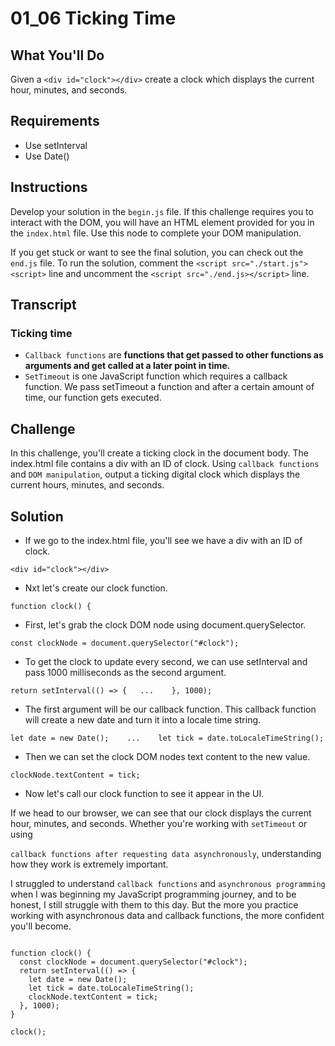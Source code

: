 # 01_06 Ticking Time

## What You'll Do

Given a `<div id="clock"></div>` create a clock which displays the current hour, minutes, and seconds.

## Requirements

- Use setInterval
- Use Date()

## Instructions

Develop your solution in the `begin.js` file. If this challenge requires you to interact with the DOM, you will have an HTML element provided for you in the `index.html` file. Use this node to complete your DOM manipulation.

If you get stuck or want to see the final solution, you can check out the `end.js` file. To run the solution, comment the `<script src="./start.js"><script>` line and uncomment the `<script src="./end.js></script>` line.

## Transcript

### Ticking time

- `Callback functions` are **functions that get passed to other functions as arguments and get called at a later point in time.** 
- `SetTimeout` is one JavaScript function which requires a callback function. We pass setTimeout a function and after a certain amount of time, our function gets executed. 

## Challenge
In this challenge, you'll create a ticking clock in the document body. The index.html file contains a div with an ID of clock. Using `callback functions` and `DOM manipulation`, output a ticking digital clock which displays the current hours, minutes, and seconds.


## Solution

- If we go to the index.html file, you'll see we have a div with an ID of clock. 

`<div id="clock"></div>`

- Nxt let's create our clock function.

`function clock() { `

- First, let's grab the clock DOM node using document.querySelector.

`const clockNode = document.querySelector("#clock");` 

- To get the clock to update every second, we can use setInterval and pass 1000 milliseconds as the second argument.

`return setInterval(() => {   ...    }, 1000);`

- The first argument will be our callback function. This callback function will create a new date and turn it into a locale time string. 

`let date = new Date();    ...    let tick = date.toLocaleTimeString();`
    
- Then we can set the clock DOM nodes text content to the new value. 

`clockNode.textContent = tick;`

- Now let's call our clock function to see it appear in the UI. 

If we head to our browser, we can see that our clock displays the current hour, minutes, and seconds. Whether you're working with `setTimeout` or using 

`callback functions after requesting data asynchronously`, understanding how they work is extremely important. 


I struggled to understand `callback functions` and `asynchronous programming` when I was beginning my JavaScript programming journey, and to be honest, I still struggle with them to this day. But the more you practice working with asynchronous data and callback functions, the more confident you'll become.

```

function clock() {
  const clockNode = document.querySelector("#clock");
  return setInterval(() => {
    let date = new Date();
    let tick = date.toLocaleTimeString();
    clockNode.textContent = tick;
  }, 1000);
}

clock();


```